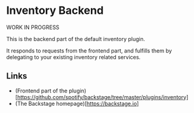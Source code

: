 # Inventory Backend

WORK IN PROGRESS

This is the backend part of the default inventory plugin.

It responds to requests from the frontend part, and fulfills them by delegating
to your existing inventory related services.

## Links

- (Frontend part of the plugin)[https://github.com/spotify/backstage/tree/master/plugins/inventory]
- (The Backstage homepage)[https://backstage.io]
